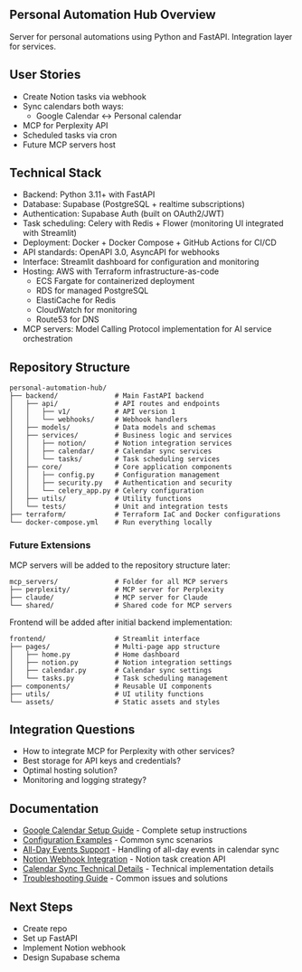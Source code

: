 ## Personal Automation Hub Overview

Server for personal automations using Python and FastAPI. Integration layer for services.

## User Stories

- Create Notion tasks via webhook
- Sync calendars both ways:
  - Google Calendar ↔ Personal calendar
- MCP for Perplexity API
- Scheduled tasks via cron
- Future MCP servers host

## Technical Stack

- Backend: Python 3.11+ with FastAPI
- Database: Supabase (PostgreSQL + realtime subscriptions)
- Authentication: Supabase Auth (built on OAuth2/JWT)
- Task scheduling: Celery with Redis + Flower (monitoring UI integrated with Streamlit)
- Deployment: Docker + Docker Compose + GitHub Actions for CI/CD
- API standards: OpenAPI 3.0, AsyncAPI for webhooks
- Interface: Streamlit dashboard for configuration and monitoring
- Hosting: AWS with Terraform infrastructure-as-code
  - ECS Fargate for containerized deployment
  - RDS for managed PostgreSQL
  - ElastiCache for Redis
  - CloudWatch for monitoring
  - Route53 for DNS
- MCP servers: Model Calling Protocol implementation for AI service orchestration

## Repository Structure

```
personal-automation-hub/
├── backend/              # Main FastAPI backend
│   ├── api/              # API routes and endpoints
│   │   ├── v1/           # API version 1
│   │   └── webhooks/     # Webhook handlers
│   ├── models/           # Data models and schemas
│   ├── services/         # Business logic and services
│   │   ├── notion/       # Notion integration services
│   │   ├── calendar/     # Calendar sync services
│   │   └── tasks/        # Task scheduling services
│   ├── core/             # Core application components
│   │   ├── config.py     # Configuration management
│   │   ├── security.py   # Authentication and security
│   │   └── celery_app.py # Celery configuration
│   ├── utils/            # Utility functions
│   └── tests/            # Unit and integration tests
├── terraform/            # Terraform IaC and Docker configurations
└── docker-compose.yml    # Run everything locally
```

### Future Extensions

MCP servers will be added to the repository structure later:
```
mcp_servers/              # Folder for all MCP servers
├── perplexity/           # MCP server for Perplexity
├── claude/               # MCP server for Claude
└── shared/               # Shared code for MCP servers
```

Frontend will be added after initial backend implementation:
```
frontend/                 # Streamlit interface
├── pages/                # Multi-page app structure
│   ├── home.py           # Home dashboard
│   ├── notion.py         # Notion integration settings
│   ├── calendar.py       # Calendar sync settings
│   └── tasks.py          # Task scheduling management
├── components/           # Reusable UI components
├── utils/                # UI utility functions
└── assets/               # Static assets and styles
```

## Integration Questions

- How to integrate MCP for Perplexity with other services?
- Best storage for API keys and credentials?
- Optimal hosting solution?
- Monitoring and logging strategy?

## Documentation

- [Google Calendar Setup Guide](google_calendar_setup.md) - Complete setup instructions
- [Configuration Examples](configuration_examples.md) - Common sync scenarios
- [All-Day Events Support](all_day_events.md) - Handling of all-day events in calendar sync
- [Notion Webhook Integration](notion_webhook.md) - Notion task creation API
- [Calendar Sync Technical Details](calendar_sync.md) - Technical implementation details
- [Troubleshooting Guide](troubleshooting.md) - Common issues and solutions

## Next Steps

- Create repo
- Set up FastAPI
- Implement Notion webhook
- Design Supabase schema 
